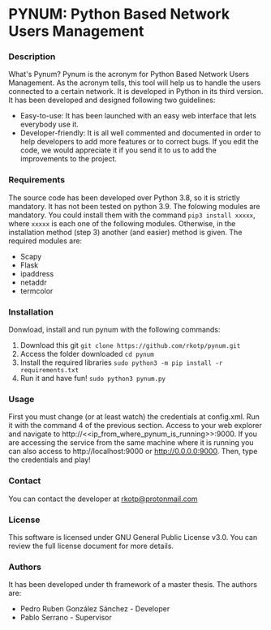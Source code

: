 # PYNUM: Python Based Network Users Management
### Description
What's Pynum? Pynum is the acronym for Python Based Network Users Management. As the acronym tells, this tool will help us to handle the users connected to a certain network. It is developed in Python in its third version. It has been developed and designed following two guidelines:
* Easy-to-use: It has been launched with an easy web interface that lets everybody use it.
* Developer-friendly: It is all well commented and documented in order to help developers to add more features or to correct bugs. If you edit the code, we would appreciate it if you send it to us to add the improvements to the project.
### Requirements
The source code has been developed over Python 3.8, so it is strictly mandatory. It has not been tested on python 3.9.
The folowing modules are mandatory. You could install them with the command `pip3 install xxxxx`, where `xxxxx` is each one of the following modules. Otherwise, in the installation method (step 3) another (and easier) method is given. The required modules are:
- Scapy
- Flask
- ipaddress
- netaddr
- termcolor
### Installation
Donwload, install and run pynum with the following commands:
1. Download this git
`git clone https://github.com/rkotp/pynum.git`
2. Access the folder downloaded
`cd pynum`
3. Install the required libraries
`sudo python3 -m pip install -r requirements.txt`
4. Run it and have fun!
`sudo python3 pynum.py`
### Usage
First you must change (or at least watch) the credentials at config.xml. Run it with the command 4 of the previous section. Access to your web explorer and navigate to http://<<ip_from_where_pynum_is_running>>:9000. If you are accessing the service from the same machine where it is running you can also access to http://localhost:9000 or http://0.0.0.0:9000. Then, type the credentials and play!
### Contact
You can contact the developer at rkotp@protonmail.com
### License
This software is licensed under GNU General Public License v3.0. You can review the full license document for more  details.
### Authors
It has been developed under th framework of a master thesis. The authors are:
* Pedro Ruben González Sánchez - Developer
* Pablo Serrano - Supervisor
